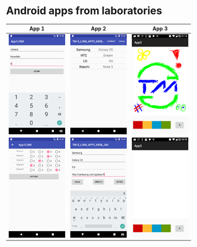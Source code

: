 # Android apps from laboratories

App 1 | App 2 | App 3
:----:|:-----:|:----:
![App1 Main](docs/screenshots/app1_2.png) | ![App1 Main](docs/screenshots/app2_3.png) | ![App3 Drawing](docs/screenshots/app3_3.png)
![App1 Main](docs/screenshots/app1_3.png) | ![App1 Main](docs/screenshots/app2_2.png) | ![App3 Drawing](docs/screenshots/app3_1.png)